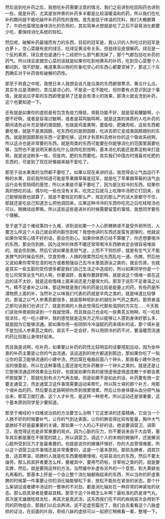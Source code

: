然后说到吃补药之后，我想吃补药需要注意的情况，我们之前讲到吃回阳药也讲到一些，就是补药，尤其是张仲景的补药多半都是比较温暖温和的药，所以我们在吃补的期间就不能吃破坏补药药性的食物。首先是低于体温的饮料，我们大概都算了，牛奶也蛮增加身体消化的负担的，其实简单点想就是吃了之后不容易消化都要少吃，要保持消化系统的轻松。

然后呢，破解补药最强而有力的东西，目前的冠军是，我认识的人所吃过的冠军是白萝卜，空心菜跟有皮的绿豆，吃绿豆黄没有关系，但是绿豆皮很解药。绿豆是一个反的素质，绿豆皮也是通行十二经把什么邪气都洗掉了，那个气都包括吃补药的药气。所以绿豆皮跟空心菜的话就是如果你吃到地黄系的补药，吃到空心菜整个人都闷到，很不舒服，难道果真以物的形象吃空心的东西心都要空掉了，那这三个东西确实对于补药很有破解的药性。

那至于熟食之中呢，我想日本人我想会说凡是瓜类的东西都很寒凉，黄瓜什么瓜，其实冬瓜是清肺的，苦瓜是凉心的，不是说一定不能吃，但你要有点意识到这个事情，就是说瓜字辈的东西即使是熟了还是会有清火的效果，那清火就会洗到补药，这个也要知道一下。

还有就是如果你的虚损是有包含免疫力降低，肾脏功能不好，就是容易腰酸啊，小便不好啊，或者是容易过敏啊，或者是耳鸣脑鸣啊，就是这类的体质的人吃补药的期间请务必补充足够的类固醇，也就是鸡蛋黄啊，墨鱼啦，肥猪肉啦，这些东西都要吃够，就是不是类固醇，吃东西吃的是胆固醇，吃进去把它变成类固醇跟别的东西。就是胆固醇那些东西一定要吃够，这样才有原料去修补你的这个吸收系统啊，所以这点也是非常要的东西。就是肉类的东西可能要在你能够消化的范围里面要吃够，当然也不是说明天都去吃什么烧肉吃到饱啊，基本消化机能还是靠淀粉来打底啊，就是说淀粉多一些，但是肉，肥的东西要吃。其实我们中国古时很喜欢吃肥的东西的，可是到了现在好像越来越不爱吃了。

那至于说水果类的当然都不要吃了。如果以现在来讲的话，我觉得会让气血运行不畅的水果，目前我所知道可能是苹果跟草莓是冠军，就是吃了苹果跟草莓的话气血运行会有受阻碍的感觉，所以水果是尽量不要吃了，因为是比较冷的东西。如果你真的想吃的话，偶尔吃一些也没有关系，吃完之后就马上吃理中汤把它打回来，自己能够拗救也就算了，就是不要规定的那么严，规定的那么严的话大家都守不住，那就还是吃自己知道怎么把他调回来。瓜果这种冷冷的东西你吃完之后吃桂枝汤也可以，稍微祛祛寒嘛。所以这些这些是进补的时候需要留意的事情，我想同学要有个理解。

至于底下这个难经第四十九难，讲到说如果一个人心肝脾肺肾不是受外邪所伤，人要怎么样这个人自己就会把内脏伤到呢？我想他讲的东西还是蛮有道理的，他就说如果你常常心情不好的话，那会伤到心。如果你体质已经不算暖了，你还想要喝冷的东西，那会伤到肺，因为这样的体质不暖还常常喝冷东西肺肯定会很容易堆痰的，就会伤到肺。然后它说如果是恚怒气逆，上而不下则伤肝，就是有生气又不能发脾气的时候会伤肝。饮食劳倦，人搞的很累然后吃东西乱吃一通，伤脾。然后他又说如果你常常在湿的地方或者勉强自己去冷水里面游泳之类的，就会伤肾。也就是其实一些五脏的受伤很多都是我们自己生活之中造成的，所以如果同学你是一个在公司常常会生气的人啊，你要调肝，我看你要辞职啊，就是说这个情绪一直在这边的话不太妙，就是这些情绪上面来说还是力量很大的。那至于说形不足者温之以气，精不足者补之以味，那这种就是我们有的药是比较是能量上的药，有些药是所谓物质上面的补，当然补之以味我们代表的药就是羊肉之类的，就是味道比较够的。那温之以气人参黄芪都很多，就是那种软趴趴的就吃补气药之类的。那劳者温之那句话我们也讲过了，就是劳病的人我会觉得后代那些滋阴的方实在……今天我们读张仲景刚刚读到一个我就觉得，而且我自己也会吃一些黄芪五物啊，吃一吃桂枝龙牡，吃一吃小建中，我的感觉就是这些方之所以能够让人感到身体好那么多，就是因为它能够流通。那如果你用一些阴阴冷冷滋腻的药来填补的话，那个填补是不是包括人参黄芪之类的，其实不一定会好，所以用阴冷的药不对，要温暖而流通的药比较能让身体好起来。

而且我是说啊，吃补药，如果要让补药的药性比较明显的话要搭配运动，因为张仲景的补药主要是让你的气血流通，该运送到的地方都送到那边，那如果你吃了一贴让你的营卫能够流通的小建中汤，然后窝在电脑前面八个钟头，那我看小建中汤也活的很委屈，所以在这种事情上面还是吃完补药散步一个钟头之类的，就是还是让它能够流通这样效果会比较好。也就是如果你真的是很虚很虚很虚连散个步都会累坏那就算了，那就吃到有点力气再去做。但是如果不是如此的话，补药要有效一定要走通营卫，而走通营卫这件事情需要运动来帮忙。所以陈士铎的那个补方，用那个很补血的药，然后要去走路啊把你弄到很累很累，然后让你身体硬从血分把气抽出来，那营卫就打通，这个人才补充，是这样一种思考。所以运动还是很重要，这个基本原则同学至少要知道。

那至于难经的十四难说治损的方法要怎么治啊？它这里讲的还蛮精确，它说当一个人肺不好的时候要补气，让你的气到达表面，让你的肺变得比较有能量，胸中大气是肺好不好是最重要的关键。那如果一个人的心不好的话，他说要调营卫，调荣卫，我觉得这也是非常重要的观点。因为心脏的压力，你不要说来自于大血管，塞车其实都是塞在不够宽的路上，所以调营卫，调这个人的末梢的微循环，还是解消心脏所受到压力才是最重要的。也就是说你的微循环够好，你的大血管很难塞，所以这个调营卫这件事情还是非常重要的，这是一个基本原则。那损及脾者，调其饮食，适其寒温，损脾的人就是吃东西要细嚼慢咽，吃容易消化的东西，然后不要太操劳。那么损其肝者要怎么样，要缓其中，要用芍药啦，甘草啦之类的药，就是要实脾，然后，就是要用这样的方法。当然缓中补虚有另外的一个意思，到大黄蟅虫丸再看的。那基本上肝是一个会让整个消化轴都揪起来的东西，所以当你的肝虚乘脾的时候第一件事要让你的消化轴能够松下来，放松不能处在紧张的状态。那个什么柴胡证或者建中汤证的一整串的不对劲，都是消化轴处在一种异常的神紧张的状态。那么损其肾者是要益其精。那至于这个补精怎么补啊？最标准的药是肾气丸，其次是天雄跟桂枝龙牡，再其次是真武汤，这东西我们在不同的疾病层次会用到不同的药物组合，那我们以后会再讲。说不定虚劳篇完了，我们会去看看这个八脉虚损的证治，在前面的片段，奇经八脉的虚损可以一起把它稍微看一看，整理一下。
